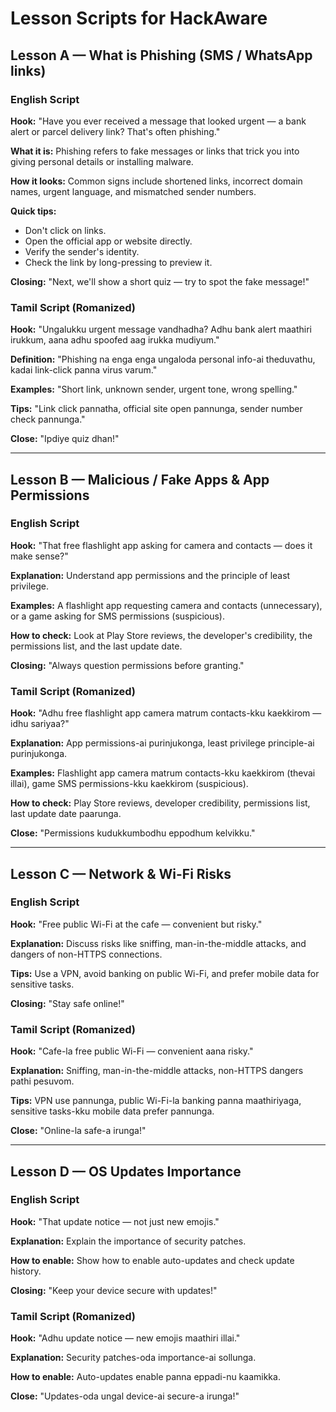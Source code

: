 # Lesson Scripts for HackAware

## Lesson A — What is Phishing (SMS / WhatsApp links)

### English Script
**Hook:** "Have you ever received a message that looked urgent — a bank alert or parcel delivery link? That's often phishing."

**What it is:** Phishing refers to fake messages or links that trick you into giving personal details or installing malware.

**How it looks:** Common signs include shortened links, incorrect domain names, urgent language, and mismatched sender numbers.

**Quick tips:** 
- Don't click on links.
- Open the official app or website directly.
- Verify the sender's identity.
- Check the link by long-pressing to preview it.

**Closing:** "Next, we'll show a short quiz — try to spot the fake message!"

### Tamil Script (Romanized)
**Hook:** "Ungalukku urgent message vandhadha? Adhu bank alert maathiri irukkum, aana adhu spoofed aag irukka mudiyum."

**Definition:** "Phishing na enga enga ungaloda personal info-ai theduvathu, kadai link-click panna virus varum."

**Examples:** "Short link, unknown sender, urgent tone, wrong spelling."

**Tips:** "Link click pannatha, official site open pannunga, sender number check pannunga."

**Close:** "Ipdiye quiz dhan!"

---

## Lesson B — Malicious / Fake Apps & App Permissions

### English Script
**Hook:** "That free flashlight app asking for camera and contacts — does it make sense?"

**Explanation:** Understand app permissions and the principle of least privilege.

**Examples:** A flashlight app requesting camera and contacts (unnecessary), or a game asking for SMS permissions (suspicious).

**How to check:** Look at Play Store reviews, the developer's credibility, the permissions list, and the last update date.

**Closing:** "Always question permissions before granting."

### Tamil Script (Romanized)
**Hook:** "Adhu free flashlight app camera matrum contacts-kku kaekkirom — idhu sariyaa?"

**Explanation:** App permissions-ai purinjukonga, least privilege principle-ai purinjukonga.

**Examples:** Flashlight app camera matrum contacts-kku kaekkirom (thevai illai), game SMS permissions-kku kaekkirom (suspicious).

**How to check:** Play Store reviews, developer credibility, permissions list, last update date paarunga.

**Close:** "Permissions kudukkumbodhu eppodhum kelvikku."

---

## Lesson C — Network & Wi-Fi Risks

### English Script
**Hook:** "Free public Wi-Fi at the cafe — convenient but risky."

**Explanation:** Discuss risks like sniffing, man-in-the-middle attacks, and dangers of non-HTTPS connections.

**Tips:** Use a VPN, avoid banking on public Wi-Fi, and prefer mobile data for sensitive tasks.

**Closing:** "Stay safe online!"

### Tamil Script (Romanized)
**Hook:** "Cafe-la free public Wi-Fi — convenient aana risky."

**Explanation:** Sniffing, man-in-the-middle attacks, non-HTTPS dangers pathi pesuvom.

**Tips:** VPN use pannunga, public Wi-Fi-la banking panna maathiriyaga, sensitive tasks-kku mobile data prefer pannunga.

**Close:** "Online-la safe-a irunga!"

---

## Lesson D — OS Updates Importance

### English Script
**Hook:** "That update notice — not just new emojis."

**Explanation:** Explain the importance of security patches.

**How to enable:** Show how to enable auto-updates and check update history.

**Closing:** "Keep your device secure with updates!"

### Tamil Script (Romanized)
**Hook:** "Adhu update notice — new emojis maathiri illai."

**Explanation:** Security patches-oda importance-ai sollunga.

**How to enable:** Auto-updates enable panna eppadi-nu kaamikka.

**Close:** "Updates-oda ungal device-ai secure-a irunga!"